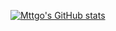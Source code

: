 [![Mttgo's GitHub stats](https://github-readme-stats.vercel.app/api?username=Mttgo&show_icons=true&theme=dracula&hide_border=true&icon_color=2f80ed&rankicon=percentile&include_all_commits=true&show=reviews)](https://github.com/Mttgo/)
<br>


